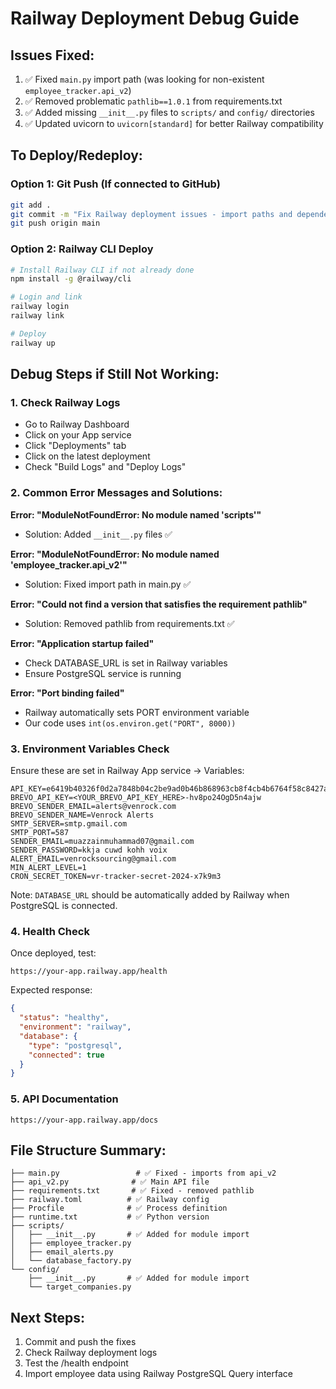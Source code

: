 # Railway Deployment Debug Guide

## Issues Fixed:
1. ✅ Fixed `main.py` import path (was looking for non-existent `employee_tracker.api_v2`)
2. ✅ Removed problematic `pathlib==1.0.1` from requirements.txt
3. ✅ Added missing `__init__.py` files to `scripts/` and `config/` directories
4. ✅ Updated uvicorn to `uvicorn[standard]` for better Railway compatibility

## To Deploy/Redeploy:

### Option 1: Git Push (If connected to GitHub)
```bash
git add .
git commit -m "Fix Railway deployment issues - import paths and dependencies"
git push origin main
```

### Option 2: Railway CLI Deploy
```bash
# Install Railway CLI if not already done
npm install -g @railway/cli

# Login and link
railway login
railway link

# Deploy
railway up
```

## Debug Steps if Still Not Working:

### 1. Check Railway Logs
- Go to Railway Dashboard
- Click on your App service
- Click "Deployments" tab
- Click on the latest deployment
- Check "Build Logs" and "Deploy Logs"

### 2. Common Error Messages and Solutions:

**Error: "ModuleNotFoundError: No module named 'scripts'"**
- Solution: Added `__init__.py` files ✅

**Error: "ModuleNotFoundError: No module named 'employee_tracker.api_v2'"**
- Solution: Fixed import path in main.py ✅

**Error: "Could not find a version that satisfies the requirement pathlib"**
- Solution: Removed pathlib from requirements.txt ✅

**Error: "Application startup failed"**
- Check DATABASE_URL is set in Railway variables
- Ensure PostgreSQL service is running

**Error: "Port binding failed"**
- Railway automatically sets PORT environment variable
- Our code uses `int(os.environ.get("PORT", 8000))`

### 3. Environment Variables Check
Ensure these are set in Railway App service → Variables:
```
API_KEY=e6419b40326f0d2a7848b04c2be9ad0b46b868963cb8f4cb4b6764f58c8427ac
BREVO_API_KEY=<YOUR_BREVO_API_KEY_HERE>-hv8po24OgD5n4ajw
BREVO_SENDER_EMAIL=alerts@venrock.com
BREVO_SENDER_NAME=Venrock Alerts
SMTP_SERVER=smtp.gmail.com
SMTP_PORT=587
SENDER_EMAIL=muazzainmuhammad07@gmail.com
SENDER_PASSWORD=kkja cuwd kohh voix
ALERT_EMAIL=venrocksourcing@gmail.com
MIN_ALERT_LEVEL=1
CRON_SECRET_TOKEN=vr-tracker-secret-2024-x7k9m3
```

Note: `DATABASE_URL` should be automatically added by Railway when PostgreSQL is connected.

### 4. Health Check
Once deployed, test:
```
https://your-app.railway.app/health
```

Expected response:
```json
{
  "status": "healthy",
  "environment": "railway",
  "database": {
    "type": "postgresql",
    "connected": true
  }
}
```

### 5. API Documentation
```
https://your-app.railway.app/docs
```

## File Structure Summary:
```
├── main.py                 # ✅ Fixed - imports from api_v2
├── api_v2.py              # ✅ Main API file
├── requirements.txt       # ✅ Fixed - removed pathlib
├── railway.toml          # ✅ Railway config
├── Procfile              # ✅ Process definition
├── runtime.txt           # ✅ Python version
├── scripts/
│   ├── __init__.py       # ✅ Added for module import
│   ├── employee_tracker.py
│   ├── email_alerts.py
│   └── database_factory.py
└── config/
    ├── __init__.py       # ✅ Added for module import
    └── target_companies.py
```

## Next Steps:
1. Commit and push the fixes
2. Check Railway deployment logs
3. Test the /health endpoint
4. Import employee data using Railway PostgreSQL Query interface